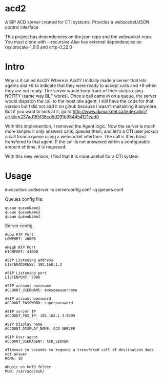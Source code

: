 # acd2
A SIP ACD server created for CTI systems. Provides a websocket/JSON control interface

This project has dependencies on the json repo and the websocket repo. You must clone with --recursive
Also has external dependencies on resiprocate-1.9.6 and ortp-0.22.0

Intro
==============
Why is it called Acd2? Where is Acd1?
I initially made a server that lets agents dial *8 to indicate that they were ready to accept calls
and *9 when they are not ready. The server would keep track of their status using NOITFY (same way BLF works).
Once a call came in on a queue, the server would dispatch the call to the most idle agent. I still have the code
for that version but I did not add it on gihub because I wasn't maitaining it anymore. But if you
want to look at it, go to http://www.dumaisnet.ca/index.php?article=237ad185f38cd5d291b934454121ead0


With this implemention, I removed the Agent logic. Now the server is much more simple: it only answers calls, queues them, and
let's a CTI user pickup a call from a queue using a websocket interface. The call is then blind transfered to that agent.
If the call is not answered within a configurable amount of time, it is requeued.

With this new version, I find that it is more usefull for a CTI system.


Usage
==============
invocation: acdserver -s serverconfig.conf -q queues.conf

Queues config file:
```
queue queueName1
queue queueName2
queue queueName3
```

Server config
```
#Low RTP Port
LOWPORT: 40000

#High RTP Port
HIGHPORT: 41000

#SIP Listening address
LISTENADDRESS: 192.168.1.3

#SIP Listening port
LISTENPORT: 5080

#SIP account username
ACCOUNT_USERNAME: awesomeusername

#SIP account password
ACCOUNT_PASSWORD: superpassword

#SIP server IP
ACCOUNT_PBX_IP: 192.168.1.3:5099

#SIP Display name
ACCOUNT_DISPLAY_NAME: ACD SERVER

#SIP User agent
ACCOUNT_USERAGENT: ACD_SERVER

#Timeout in seconds to requeue a transfered call if destination does not answer
RONA: 10

#Music on hold folder
MOH: /var/acd/moh/
```
